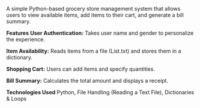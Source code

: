 A simple Python-based grocery store management system that allows users to view available items, add items to their cart, and generate a bill summary.

**Features**
**User Authentication:** Takes user name and gender to personalize the experience.

**Item Availability:** Reads items from a file (List.txt) and stores them in a dictionary.

**Shopping Cart:** Users can add items and specify quantities.

**Bill Summary:** Calculates the total amount and displays a receipt.



**Technologies Used**
Python,
File Handling (Reading a Text File),
Dictionaries & Loops
